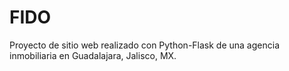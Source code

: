 # FIDO
Proyecto de sitio web realizado con Python-Flask de una agencia inmobiliaria en Guadalajara, Jalisco, MX.
